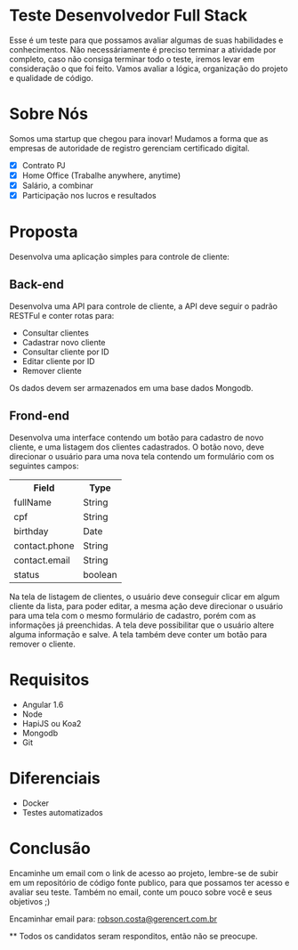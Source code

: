 # Teste Desenvolvedor Full Stack

Esse é um teste para que possamos avaliar algumas de suas habilidades e conhecimentos.
Não necessáriamente é preciso terminar a atividade por completo, caso não consiga terminar todo o teste, iremos levar em consideração o que foi feito. Vamos avaliar a lógica, organização do projeto e qualidade de código.

# Sobre Nós
Somos uma startup que chegou para inovar! Mudamos a forma que as empresas de autoridade de registro gerenciam certificado digital.

- [x] Contrato PJ
- [x] Home Office (Trabalhe anywhere, anytime)
- [x] Salário, a combinar
- [x] Participação nos lucros e resultados

# Proposta
Desenvolva uma aplicação simples para controle de cliente:

## Back-end
Desenvolva uma API para controle de cliente, a API deve seguir o padrão RESTFul e conter rotas para:
- Consultar clientes
- Cadastrar novo cliente
- Consultar cliente por ID
- Editar cliente por ID
- Remover cliente

Os dados devem ser armazenados em uma base dados Mongodb.

## Frond-end
Desenvolva uma interface contendo um botão para cadastro de novo cliente, e uma listagem dos clientes cadastrados.
O botão novo, deve direcionar o usuário para uma nova tela contendo um formulário com os seguintes campos:

<table>
  <tr>
    <th>Field</th>  
    <th>Type</th>  
  </tr>
  <tr>
    <td>fullName</td>  
    <td>String</td>  
  </tr>
  <tr>
    <td>cpf</td>  
    <td>String</td>  
  </tr>
  <tr>
    <td>birthday</td>  
    <td>Date</td>  
  </tr>
  <tr>
    <td>contact.phone</td>  
    <td>String</td>  
  </tr>
  <tr>
    <td>contact.email</td>  
    <td>String</td>  
  </tr>
  <tr>
    <td>status</td>  
    <td>boolean</td>  
  </tr>
</table>

Na tela de listagem de clientes, o usuário deve conseguir clicar em algum cliente da lista, para poder editar, a mesma ação deve direcionar o usuário para uma tela com o mesmo formulário de cadastro, porém com as informações já preenchidas.
A tela deve possibilitar que o usuário altere alguma informação e salve.
A tela também deve conter um botão para remover o cliente.

# Requisitos

* Angular 1.6
* Node
* HapiJS ou Koa2
* Mongodb
* Git

# Diferenciais

* Docker
* Testes automatizados

# Conclusão

Encaminhe um email com o link de acesso ao projeto, lembre-se de subir em um repositório de código fonte publico, para que possamos ter acesso e avaliar seu teste.
Também no email, conte um pouco sobre você e seus objetivos ;)

Encaminhar email para: robson.costa@gerencert.com.br

** Todos os candidatos seram responditos, então não se preocupe.
